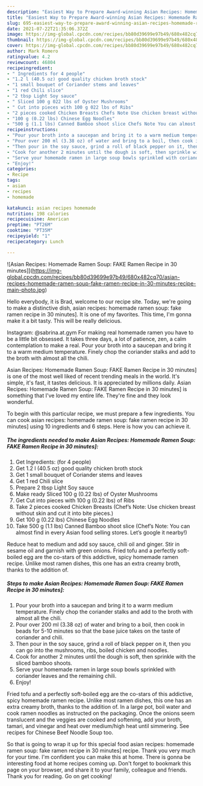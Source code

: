 ```yaml
---
description: "Easiest Way to Prepare Award-winning Asian Recipes: Homemade Ramen Soup: FAKE Ramen Recipe in 30 minutes]"
title: "Easiest Way to Prepare Award-winning Asian Recipes: Homemade Ramen Soup: FAKE Ramen Recipe in 30 minutes]"
slug: 695-easiest-way-to-prepare-award-winning-asian-recipes-homemade-ramen-soup-fake-ramen-recipe-in-30-minutes
date: 2021-07-22T21:35:06.372Z
image: https://img-global.cpcdn.com/recipes/bb80d39699e97b49/680x482cq70/asian-recipes-homemade-ramen-soup-fake-ramen-recipe-in-30-minutes-recipe-main-photo.jpg
thumbnail: https://img-global.cpcdn.com/recipes/bb80d39699e97b49/680x482cq70/asian-recipes-homemade-ramen-soup-fake-ramen-recipe-in-30-minutes-recipe-main-photo.jpg
cover: https://img-global.cpcdn.com/recipes/bb80d39699e97b49/680x482cq70/asian-recipes-homemade-ramen-soup-fake-ramen-recipe-in-30-minutes-recipe-main-photo.jpg
author: Mark Romero
ratingvalue: 4.2
reviewcount: 46804
recipeingredient:
- " Ingredients for 4 people"
- "1.2 l (40.5 oz) good quality chicken broth stock"
- "1 small bouquet of Coriander stems and leaves"
- "1 red Chili slice"
- "2 tbsp Light Soy sauce"
- " Sliced 100 g 022 lbs of Oyster Mushrooms"
- " Cut into pieces with 100 g 022 lbs of Ribs"
- "2 pieces cooked Chicken Breasts Chefs Note Use chicken breast without skin and cut it into bite pieces"
- "100 g (0.22 lbs) Chinese Egg Noodles"
- "500 g (1.1 lbs) Canned Bamboo shoot slice Chefs Note You can almost find in every Asian food selling stores Lets google it nearby"
recipeinstructions:
- "Pour your broth into a saucepan and bring it to a warm medium temperature. Finely chop the coriander stalks and add to the broth with almost all the chili."
- "Pour over 200 ml (3.38 oz) of water and bring to a boil, then cook in beads for 5-10 minutes so that the base juice takes on the taste of coriander and chili."
- "Then pour in the soy sauce, grind a roll of black pepper on it, then you can go into the mushrooms, ribs, boiled chicken and noodles."
- "Cook for another 2 minutes until the dough is soft, then sprinkle with the sliced ​​bamboo shoots."
- "Serve your homemade ramen in large soup bowls sprinkled with coriander leaves and the remaining chili."
- "Enjoy!"
categories:
- Recipe
tags:
- asian
- recipes
- homemade

katakunci: asian recipes homemade 
nutrition: 198 calories
recipecuisine: American
preptime: "PT26M"
cooktime: "PT35M"
recipeyield: "1"
recipecategory: Lunch

---
```



![Asian Recipes: Homemade Ramen Soup: FAKE Ramen Recipe in 30 minutes]](https://img-global.cpcdn.com/recipes/bb80d39699e97b49/680x482cq70/asian-recipes-homemade-ramen-soup-fake-ramen-recipe-in-30-minutes-recipe-main-photo.jpg)

Hello everybody, it is Brad, welcome to our recipe site. Today, we're going to make a distinctive dish, asian recipes: homemade ramen soup: fake ramen recipe in 30 minutes]. It is one of my favorites. This time, I'm gonna make it a bit tasty. This will be really delicious.

Instagram: @sabrina.at.gym For making real homemade ramen you have to be a little bit obsessed. It takes three days, a lot of patience, zen, a calm contemplation to make a real. Pour your broth into a saucepan and bring it to a warm medium temperature. Finely chop the coriander stalks and add to the broth with almost all the chili.

Asian Recipes: Homemade Ramen Soup: FAKE Ramen Recipe in 30 minutes] is one of the most well liked of recent trending meals in the world. It's simple, it's fast, it tastes delicious. It is appreciated by millions daily. Asian Recipes: Homemade Ramen Soup: FAKE Ramen Recipe in 30 minutes] is something that I've loved my entire life. They're fine and they look wonderful.


To begin with this particular recipe, we must prepare a few ingredients. You can cook asian recipes: homemade ramen soup: fake ramen recipe in 30 minutes] using 10 ingredients and 6 steps. Here is how you can achieve it.

<!--inarticleads1-->

##### The ingredients needed to make Asian Recipes: Homemade Ramen Soup: FAKE Ramen Recipe in 30 minutes]:

1. Get  Ingredients: (for 4 people)
1. Get 1.2 l (40.5 oz) good quality chicken broth stock
1. Get 1 small bouquet of Coriander stems and leaves
1. Get 1 red Chili slice
1. Prepare 2 tbsp Light Soy sauce
1. Make ready  Sliced ​​100 g (0.22 lbs) of Oyster Mushrooms
1. Get  Cut into pieces with 100 g (0.22 lbs) of Ribs
1. Take 2 pieces cooked Chicken Breasts (Chef’s Note: Use chicken breast without skin and cut it into bite pieces.)
1. Get 100 g (0.22 lbs) Chinese Egg Noodles
1. Take 500 g (1.1 lbs) Canned Bamboo shoot slice (Chef’s Note: You can almost find in every Asian food selling stores. Let’s google it nearby!)


Reduce heat to medium and add soy sauce, chili oil and ginger. Stir in sesame oil and garnish with green onions. Fried tofu and a perfectly soft-boiled egg are the co-stars of this addictive, spicy homemade ramen recipe. Unlike most ramen dishes, this one has an extra creamy broth, thanks to the addition of. 

<!--inarticleads2-->

##### Steps to make Asian Recipes: Homemade Ramen Soup: FAKE Ramen Recipe in 30 minutes]:

1. Pour your broth into a saucepan and bring it to a warm medium temperature. Finely chop the coriander stalks and add to the broth with almost all the chili.
1. Pour over 200 ml (3.38 oz) of water and bring to a boil, then cook in beads for 5-10 minutes so that the base juice takes on the taste of coriander and chili.
1. Then pour in the soy sauce, grind a roll of black pepper on it, then you can go into the mushrooms, ribs, boiled chicken and noodles.
1. Cook for another 2 minutes until the dough is soft, then sprinkle with the sliced ​​bamboo shoots.
1. Serve your homemade ramen in large soup bowls sprinkled with coriander leaves and the remaining chili.
1. Enjoy!


Fried tofu and a perfectly soft-boiled egg are the co-stars of this addictive, spicy homemade ramen recipe. Unlike most ramen dishes, this one has an extra creamy broth, thanks to the addition of. In a large pot, boil water and cook ramen noodles as instructed on the packaging. Once the onions seem translucent and the veggies are cooked and softening, add your broth, tamari, and vinegar and heat over medium/high heat until simmering. See recipes for Chinese Beef Noodle Soup too. 

So that is going to wrap it up for this special food asian recipes: homemade ramen soup: fake ramen recipe in 30 minutes] recipe. Thank you very much for your time. I'm confident you can make this at home. There is gonna be interesting food at home recipes coming up. Don't forget to bookmark this page on your browser, and share it to your family, colleague and friends. Thank you for reading. Go on get cooking!
